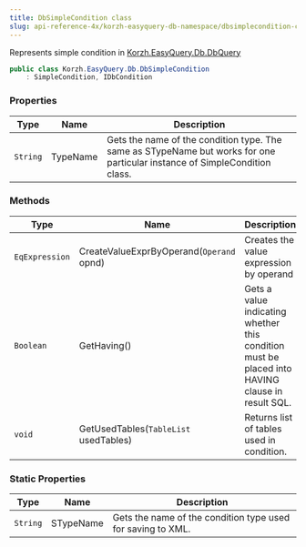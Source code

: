 ```yaml
---
title: DbSimpleCondition class
slug: api-reference-4x/korzh-easyquery-db-namespace/dbsimplecondition-class
---
```



Represents simple condition in [Korzh.EasyQuery.Db.DbQuery](/api-reference-4x/korzh-easyquery-db-namespace/dbquery-class)
```csharp
public class Korzh.EasyQuery.Db.DbSimpleCondition
    : SimpleCondition, IDbCondition

```

### Properties

| Type | Name | Description | 
| --- | --- | --- | 
| `String` | TypeName | Gets the name of the condition type.  The same as STypeName but works for one particular instance of SimpleCondition class. | 


### Methods

| Type | Name | Description | 
| --- | --- | --- | 
| `EqExpression` | CreateValueExprByOperand(`Operand` opnd) | Creates the value expression by operand | 
| `Boolean` | GetHaving() | Gets a value indicating whether this condition must be placed into HAVING clause in result SQL. | 
| `void` | GetUsedTables(`TableList` usedTables) | Returns list of tables used in condition. | 


### Static Properties

| Type | Name | Description | 
| --- | --- | --- | 
| `String` | STypeName | Gets the name of the condition type used for saving to XML. |